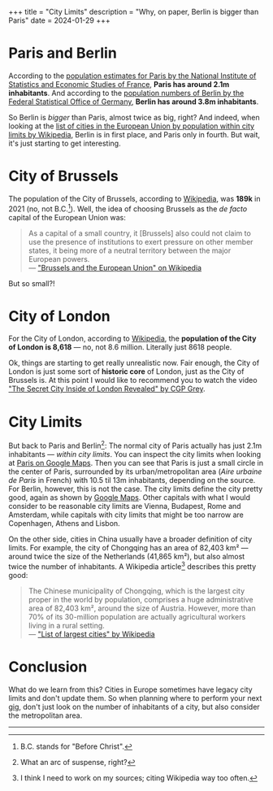 +++
title = "City Limits"
description = "Why, on paper, Berlin is bigger than Paris"
date = 2024-01-29
+++

# Paris and Berlin

According to the [population estimates for Paris by the National Institute of Statistics and Economic Studies of France](https://www.insee.fr/en/statistiques/serie/001760155), **Paris has around 2.1m inhabitants**.
And according to the [population numbers of Berlin by the Federal Statistical Office of Germany](https://www.destatis.de/EN/Themes/Society-Environment/Population/Current-Population/Tables/population-by-laender.html), **Berlin has around 3.8m inhabitants**.

So Berlin is *bigger* than Paris, almost twice as big, right? And indeed, when looking at the [list of cities in the European Union by population within city limits by Wikipedia](https://en.wikipedia.org/wiki/List_of_cities_in_the_European_Union_by_population_within_city_limits), Berlin is in first place, and Paris only in fourth. But wait, it's just starting to get interesting.


# City of Brussels

The population of the City of Brussels, according to [Wikipedia](https://en.wikipedia.org/wiki/City_of_Brussels), was **189k** in 2021 (no, not B.C.[^1]). Well, the idea of choosing Brussels as the _de facto_ capital of the European Union was:

> As a capital of a small country, it [Brussels] also could not claim to use the presence of institutions to exert pressure on other member states, it being more of a neutral territory between the major European powers.  
> — ["Brussels and the European Union" on Wikipedia](https://en.wikipedia.org/wiki/Brussels_and_the_European_Union#Installation_in_Brussels_and_early_development)

But so small?!


# City of London

For the City of London, according to [Wikipedia](https://en.wikipedia.org/wiki/City_of_London), the **population of the City of London is 8,618** — no, not 8.6 million. Literally just 8618 people. 

Ok, things are starting to get really unrealistic now. Fair enough, the City of London is just some sort of **historic core** of London, just as the City of Brussels is. At this point I would like to recommend you to watch the video ["The Secret City Inside of London Revealed" by CGP Grey](https://youtu.be/LrObZ_HZZUc?si=OkngxYKaw3szdYGs).


# City Limits

But back to Paris and Berlin[^2]: The normal city of Paris actually has just 2.1m inhabitants — *within city limits*. You can inspect the city limits when looking at [Paris on Google Maps](https://www.google.com/maps/place/Paris,+France). Then you can see that Paris is just a small circle in the center of Paris, surrounded by its urban/metropolitan area (*Aire urbaine de Paris* in French) with 10.5 til 13m inhabitants, depending on the source. For Berlin, however, this is not the case. The city limits define the city pretty good, again as shown by [Google Maps](https://www.google.com/maps/place/Berlin,+Germany). Other capitals with what I would consider to be reasonable city limits are Vienna, Budapest, Rome and Amsterdam, while capitals with city limits that might be too narrow are Copenhagen, Athens and Lisbon.

On the other side, cities in China usually have a broader definition of city limits. For example, the city of Chongqing has an area of 82,403 km² — around twice the size of the Netherlands (41,865 km²), but also almost twice the number of inhabitants. A Wikipedia article[^3] describes this pretty good:

> The Chinese municipality of Chongqing, which is the largest city proper in the world by population, comprises a huge administrative area of 82,403 km², around the size of Austria. However, more than 70% of its 30-million population are actually agricultural workers living in a rural setting.  
> — ["List of largest cities" by Wikipedia](https://en.wikipedia.org/wiki/List_of_largest_cities)


# Conclusion

What do we learn from this? Cities in Europe sometimes have legacy city limits and don't update them. So when planning where to perform your next [gig](https://www.youtube.com/watch?v=dQw4w9WgXcQ), don't just look on the number of inhabitants of a city, but also consider the metropolitan area.

---

[^1]: B.C. stands for "Before Christ".

[^2]: What an arc of suspense, right?

[^3]: I think I need to work on my sources; citing Wikipedia way too often.